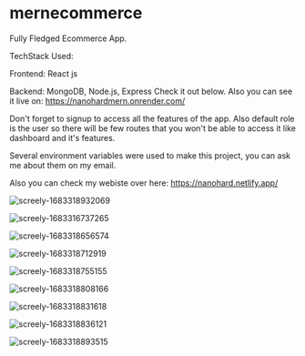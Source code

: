# mernecommerce

Fully Fledged Ecommerce App.

TechStack Used:

Frontend: React js

Backend: MongoDB, Node.js, Express
Check it out below. Also you can see it live on: https://nanohardmern.onrender.com/

Don't forget to signup to access all the features of the app. Also default role is the user so there will be few routes that you won't be able to access it like dashboard and it's features.

Several environment variables were used to make this project, you can ask me about them on my email. 

Also you can check my webiste over here: https://nanohard.netlify.app/

![screely-1683318932069](https://user-images.githubusercontent.com/68745591/236563881-12881d8e-f051-4473-9fbc-09131a029ac2.png)

![screely-1683316737265](https://user-images.githubusercontent.com/68745591/236561261-61b09568-f76d-4610-af45-f43e400409d0.png)

![screely-1683318656574](https://user-images.githubusercontent.com/68745591/236563993-ffef740c-318b-4058-a371-264632f75854.png)


![screely-1683318712919](https://user-images.githubusercontent.com/68745591/236564007-62e7e6bf-a3cd-417e-a3e7-2a0c77046dc2.png)


![screely-1683318755155](https://user-images.githubusercontent.com/68745591/236564022-1045ab66-6a8a-4f84-86d0-13cfb4915159.png)


![screely-1683318808166](https://user-images.githubusercontent.com/68745591/236564031-0e685664-bcf3-493b-a14f-510ef3009e78.png)

![screely-1683318831618](https://user-images.githubusercontent.com/68745591/236564043-7c5f9f6a-45be-462b-a576-6be401baf639.png)

![screely-1683318836121](https://user-images.githubusercontent.com/68745591/236564054-103d9daf-feec-490d-993c-1240f457d8cc.png)

![screely-1683318893515](https://user-images.githubusercontent.com/68745591/236564060-26c814d1-1d89-446f-bc97-375eaf0886cc.png)


